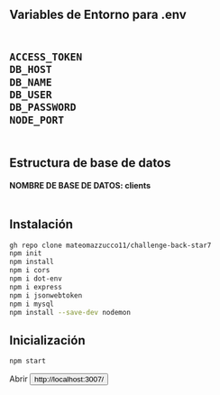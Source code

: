 <h2>Variables de Entorno para .env<h2>
  
```bash
 
ACCESS_TOKEN
DB_HOST
DB_NAME
DB_USER
DB_PASSWORD
NODE_PORT
  
```
<h2>Estructura de base de datos</h2>
  <h4>NOMBRE DE BASE DE DATOS: clients</h4>
  <img src='' />
  

  <h2>Instalación</h2>
  
  ```bash
  gh repo clone mateomazzucco11/challenge-back-star7
  npm init
  npm install
  npm i cors
  npm i dot-env
  npm i express
  npm i jsonwebtoken
  npm i mysql
  npm install --save-dev nodemon
  
  ```
  
  <h2>Inicialización</h2>
  
  ```bash
  npm start
  
  ```
  
  Abrir <button to='http://localhost:3007/'>http://localhost:3007/</button>
